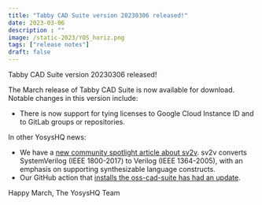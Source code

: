 ```yaml
---
title: "Tabby CAD Suite version 20230306 released!"
date: 2023-03-06
description : ""
image: /static-2023/YOS_horiz.png
tags: ["release notes"]
draft: false
---
```


Tabby CAD Suite version 20230306 released!

The March release of Tabby CAD Suite is now available for download. Notable changes in this version include:

* There is now support for tying licenses to Google Cloud Instance ID and to GitLab groups or repositories. 

In other YosysHQ news:

* We have a [new community spotlight article about sv2v](https://blog.yosyshq.com/p/community-spotlight-sv2v/). sv2v converts SystemVerilog (IEEE 1800-2017) to Verilog (IEEE 1364-2005), with an emphasis on supporting synthesizable language constructs.
* Our GitHub action that [installs the oss-cad-suite has had an update](https://blog.yosyshq.com/p/oss-cad-suite-github-action-update/).

Happy March,
The YosysHQ Team
